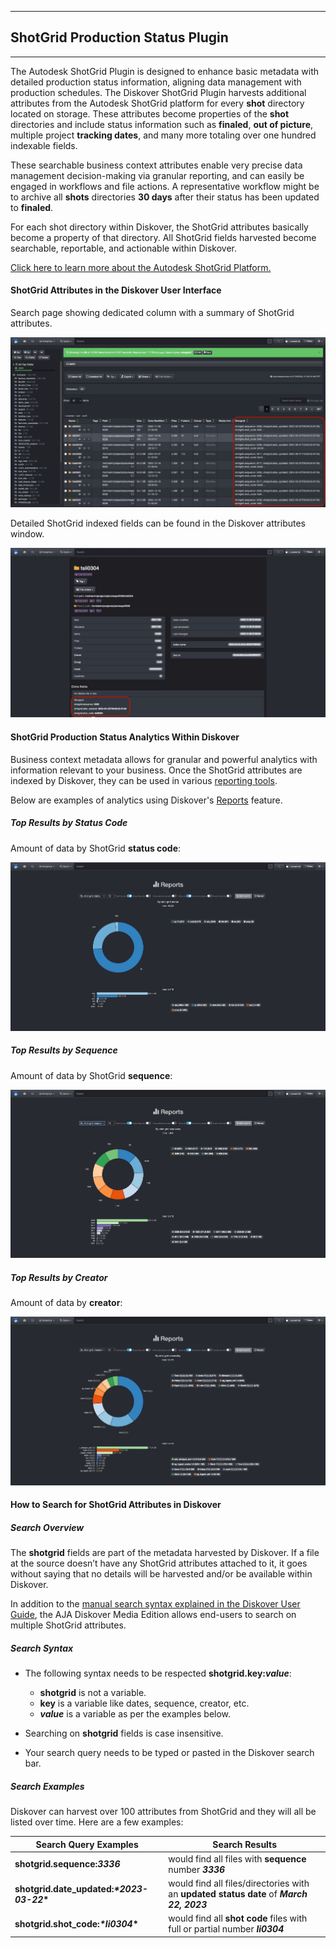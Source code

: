 ___
## ShotGrid Production Status Plugin
___
The Autodesk ShotGrid Plugin is designed to enhance basic metadata with detailed production status information, aligning data management with production schedules. The Diskover ShotGrid Plugin harvests additional attributes from the Autodesk ShotGrid platform for every **shot** directory located on storage. These attributes become properties of the **shot** directories and include status information such as **finaled**, **out of picture**, multiple project **tracking dates**, and many more totaling over one hundred indexable fields.

These searchable business context attributes enable very precise data management decision-making via granular reporting, and can easily be engaged in workflows and file actions. A representative workflow might be to archive all **shots** directories **30 days** after their status has been updated to **finaled**.

For each shot directory within Diskover, the ShotGrid attributes basically become a property of that directory. All ShotGrid fields harvested become searchable, reportable, and actionable within Diskover.

[Click here to learn more about the Autodesk ShotGrid Platform.](https://www.autodesk.com/products/shotgrid/overview?term=1-YEAR&tab=subscription&plc=SGSUB)

#### ShotGrid Attributes in the Diskover User Interface

Search page showing dedicated column with a summary of ShotGrid attributes.

![Image: ShotGrid Attributes in Diskover User Interface](images/image_aja_edition_shotgrid_plugin_attributes_search_page.png)

Detailed ShotGrid indexed fields can be found in the Diskover attributes window.

![Image: ShotGrid Attributes in Diskover User Interface](images/image_aja_edition_shotgrid_plugin_attributes_window.png)

#### ShotGrid Production Status Analytics Within Diskover

Business context metadata allows for granular and powerful analytics with information relevant to your business. Once the ShotGrid attributes are indexed by Diskover, they can be used in various [reporting tools](https://docs.diskoverdata.com/diskover_user_guide/#analytics).

Below are examples of analytics using Diskover's [Reports](https://docs.diskoverdata.com/diskover_user_guide/#reports) feature.

##### Top Results by Status Code

Amount of data by ShotGrid **status code**:

![Image: Order Status within Xytech Media Order Platform](images/image_aja_edition_shotgrid_plugin_reports_by_status.png)

##### Top Results by Sequence

Amount of data by ShotGrid **sequence**:

![Image: Order Status within Xytech Media Order Platform](images/image_aja_edition_shotgrid_plugin_reports_by_sequence.png)

##### Top Results by Creator

Amount of data by **creator**:

![Image: Order Status within Xytech Media Order Platform](images/image_aja_edition_shotgrid_plugin_reports_by_creator.png)

#### How to Search for ShotGrid Attributes in Diskover

##### Search Overview

The **shotgrid** fields are part of the metadata harvested by Diskover. If a file at the source doesn’t have any ShotGrid attributes attached to it, it goes without saying that no details will be harvested and/or be available within Diskover.

In addition to the [manual search syntax explained in the Diskover User Guide](https://docs.diskoverdata.com/diskover_user_guide/#search_syntax), the AJA Diskover Media Edition allows end-users to search on multiple ShotGrid attributes.

##### Search Syntax

- The following syntax needs to be respected **shotgrid.key:**__*value*__:
    * **shotgrid** is not a variable.
    * **key** is a variable like dates, sequence, creator, etc.
    * __*value*__ is a variable as per the examples below.

- Searching on **shotgrid** fields is case insensitive.

- Your search query needs to be typed or pasted in the Diskover search bar.

##### Search Examples

Diskover can harvest over 100 attributes from ShotGrid and they will all be listed over time. Here are a few examples:

| Search Query Examples | Search Results |
| --- | --- |
| **shotgrid.sequence:_3336_** | would find all files with **sequence** number __*3336*__ |
| **shotgrid.date_updated:**__*\*2023-03-22*\*__ | would find all files/directories with an **updated status date** of __*March 22, 2023*__ |
| **shotgrid.shot_code:**__*\*li0304*\*__ | would find all **shot code** files with full or partial number __*li0304*__ |

